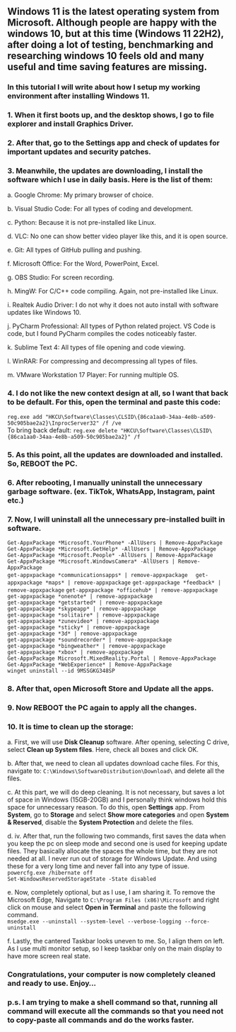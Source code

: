 ﻿Windows 11 is the latest operating system from Microsoft. Although people are happy with the windows 10, but at this time (Windows 11 22H2), after doing a lot of testing, benchmarking and researching windows 10 feels old and many useful and time saving features are missing.
----------------------------------------------------------------------------------------------------------------------------------------------------------------------------------------------------------------------------------------------------------------------------------

### In this tutorial I will write about how I setup my working environment after installing Windows 11.

### 1.   When it first boots up, and the desktop shows, I go to file explorer and install Graphics Driver.

### 2.   After that, go to the Settings app and check of updates for important updates and security patches.

### 3.   Meanwhile, the updates are downloading, I install the software which I use in daily basis. Here is the list of them:

a.  Google Chrome: My primary browser of choice.

b.  Visual Studio Code: For all types of coding and development.

c.  Python: Because it is not pre-installed like Linux.

d.  VLC: No one can show better video player like this, and it is open source.

e.  Git: All types of GitHub pulling and pushing.

f.  Microsoft Office: For the Word, PowerPoint, Excel.

g.  OBS Studio: For screen recording.

h.  MingW: For C/C++ code compiling. Again, not pre-installed like Linux.

i.  Realtek Audio Driver: I do not why it does not auto install with software updates like Windows 10.

j.  PyCharm Professional: All types of Python related project. VS Code is code, but I found PyCharm compiles the codes noticeably faster.

k.  Sublime Text 4: All types of file opening and code viewing.

l.  WinRAR: For compressing and decompressing all types of files.

m.  VMware Workstation 17 Player: For running multiple OS.

### 4.   I do not like the new context design at all, so I want that back to be default. For this, open the terminal and paste this code:

`reg.exe add "HKCU\Software\Classes\CLSID\{86ca1aa0-34aa-4e8b-a509-50c905bae2a2}\InprocServer32" /f /ve`  
To bring back default: `reg.exe delete "HKCU\Software\Classes\CLSID\{86ca1aa0-34aa-4e8b-a509-50c905bae2a2}" /f`

### 5.   As this point, all the updates are downloaded and installed. So, **REBOOT** the PC.

### 6.   After rebooting, I manually uninstall the unnecessary garbage software. (ex. TikTok, WhatsApp, Instagram, paint etc.)

### 7.   Now, I will uninstall all the unnecessary pre-installed built in software.

`Get-AppxPackage *Microsoft.YourPhone* -AllUsers | Remove-AppxPackage`   
`Get-AppxPackage *Microsoft.GetHelp* -AllUsers | Remove-AppxPackage`   
`Get-AppxPackage *Microsoft.People* -AllUsers | Remove-AppxPackage`   
`Get-AppxPackage *Microsoft.WindowsCamera* -AllUsers | Remove-AppxPackage`   
`get-appxpackage *communicationsapps* | remove-appxpackage  ` 
`get-appxpackage *maps* | remove-appxpackage`
`get-appxpackage *feedback* | remove-appxpackage` 
`get-appxpackage *officehub* | remove-appxpackage`   
`get-appxpackage *onenote* | remove-appxpackage`  
`get-appxpackage *getstarted* | remove-appxpackage`   
`get-appxpackage *skypeapp* | remove-appxpackage`   
`get-appxpackage *solitaire* | remove-appxpackage`   
`get-appxpackage *zunevideo* | remove-appxpackage`   
`get-appxpackage *sticky* | remove-appxpackage`   
`get-appxpackage *3d* | remove-appxpackage`  
`get-appxpackage *soundrecorder* | remove-appxpackage`   
`get-appxpackage *bingweather* | remove-appxpackage`   
`get-appxpackage *xbox* | remove-appxpackage`   
`Get-AppxPackage Microsoft.MixedReality.Portal | Remove-AppxPackage`   
`Get-AppxPackage *WebExperience* | Remove-AppxPackage`   
`winget uninstall --id 9MSSGKG348SP`

### 8.   After that, open Microsoft Store and Update all the apps.

### 9.   Now REBOOT the PC again to apply all the changes.

### 10.   It is time to clean up the storage:

a.  First, we will use **Disk Cleanup** software. After opening, selecting C drive, select **Clean up System files**. Here, check all boxes and click OK.

b.  After that, we need to clean all updates download cache files. For this, navigate to: `C:\Windows\SoftwareDistribution\Download\` and delete all the files.

c.  At this part, we will do deep cleaning. It is not necessary, but saves a lot of space in Windows (15GB-20GB) and I personally think windows hold this space for unnecessary reason. To do this, open **Settings** app. From **System**, go to **Storage** and select **Show more categories** and open **System & Reserved**, disable the **System Protection** and delete the files.

d.  iv. After that, run the following two commands, first saves the data when you keep the pc on sleep mode and second one is used for keeping update files. They basically allocate the spaces the whole time, but they are not needed at all. I never run out of storage for Windows Update. And using these for a very long time and never fall into any type of issue.  
    `powercfg.exe /hibernate off`   
    `Set-WindowsReservedStorageState -State disabled`

e.  Now, completely optional, but as I use, I am sharing it. To remove the Microsoft Edge, Navigate to `C:\Program Files (x86)\Microsoft` and right click on mouse and select **Open in Terminal** and paste the following command.  
    `msedge.exe --uninstall --system-level --verbose-logging --force-uninstall`

f.  Lastly, the cantered Taskbar looks uneven to me. So, I align them on left. As I use multi monitor setup, so I keep taskbar only on the main display to have more screen real state.

### Congratulations, your computer is now completely cleaned and ready to use. Enjoy…

### p.s. I am trying to make a shell command so that, running all command will execute all the commands so that you need not to copy-paste all commands and do the works faster.